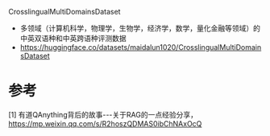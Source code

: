 CrosslingualMultiDomainsDataset
- 多领域（计算机科学，物理学，生物学，经济学，数学，量化金融等领域）的中英双语种和中英跨语种评测数据
- https://huggingface.co/datasets/maidalun1020/CrosslingualMultiDomainsDataset

# 参考

[1] 有道QAnything背后的故事---关于RAG的一点经验分享，https://mp.weixin.qq.com/s/R2hoszQDMAS0ibChNAxOcQ